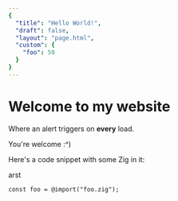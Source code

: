 ```yaml
---
{
  "title": "Hello World!",
  "draft": false,
  "layout": "page.html",
  "custom": {
    "foo": 50
  }
}  
--- 
```

# Welcome to my website

Where an alert triggers on **every** load. 

You're welcome :^)

Here's a code snippet with some Zig in it:

arst

```zig 
const foo = @import("foo.zig");
```

